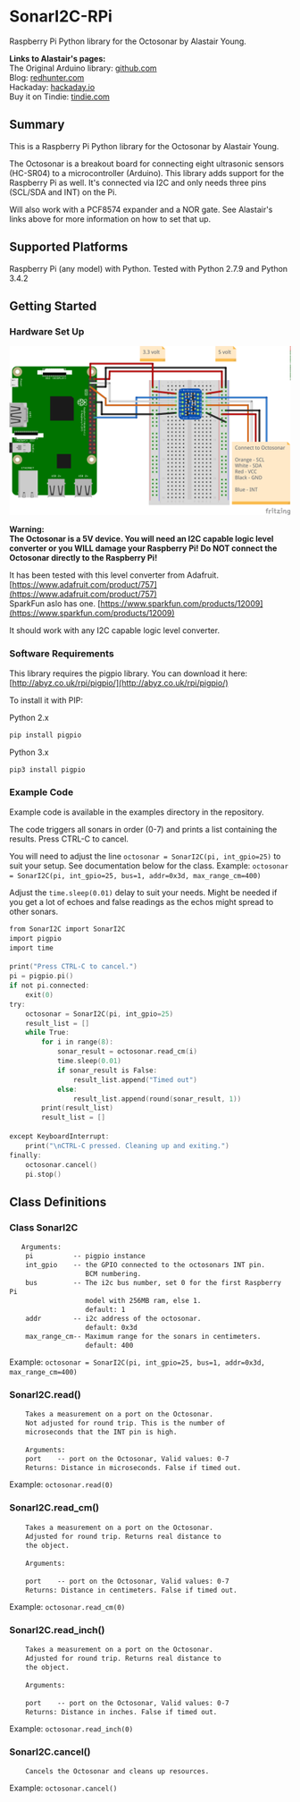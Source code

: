 # SonarI2C-RPi
Raspberry Pi Python library for the Octosonar by Alastair Young.

<b>Links to Alastair's pages:</b> <br>
The Original Arduino library: [github.com](https://github.com/arielnh56/SonarI2C)<br>
Blog: [redhunter.com](http://redhunter.com/blog/2016/04/28/sonari2c-multiple-hc-sr04-sensors-on-arduino-i2c/)<br>
Hackaday: [hackaday.io](https://hackaday.io/project/19950-hc-sr04-i2c-octopus-octosonar)<br>
Buy it on Tindie: [tindie.com](https://www.tindie.com/products/arielnh56/octosonar-connect-8-x-hc-sr04-to-arduino/)<br>

## Summary

This is a Raspberry Pi Python library for the Octosonar by Alastair Young.

The Octosonar is a breakout board for connecting eight ultrasonic sensors (HC-SR04) to a microcontroller (Arduino). This library adds support for the Raspberry Pi as well. It's connected via I2C and only needs three pins (SCL/SDA and INT) on the Pi.

Will also work with a PCF8574 expander and a NOR gate. See Alastair's links above for more information on how to set that up.

## Supported Platforms

Raspberry Pi (any model) with Python. Tested with Python 2.7.9 and Python 3.4.2

## Getting Started

### Hardware Set Up

![Breadboard Layout for the Octosonar with level converter](https://github.com/GoranLundberg/SonarI2C-RPi/blob/master/extras/Octosonar_I2C_bb.png)

<b>Warning:<br>
The Octosonar is a 5V device. You will need an I2C capable logic level converter or you WILL damage your Raspberry Pi! Do NOT connect the Octosonar directly to the Raspberry Pi!</b>

It has been tested with this level converter from Adafruit.
[https://www.adafruit.com/product/757](https://www.adafruit.com/product/757)<br>
SparkFun aslo has one.
[https://www.sparkfun.com/products/12009](https://www.sparkfun.com/products/12009)

It should work with any I2C capable logic level converter.


### Software Requirements

This library requires the pigpio library. You can download it here:
[http://abyz.co.uk/rpi/pigpio/](http://abyz.co.uk/rpi/pigpio/)<br>

To install it with PIP:

Python 2.x
```c
pip install pigpio
```

Python 3.x
```c
pip3 install pigpio
```

### Example Code

Example code is available in the examples directory in the repository.

The code triggers all sonars in order (0-7) and prints a list containing the results. Press CTRL-C to cancel.

You will need to adjust the line ```octosonar = SonarI2C(pi, int_gpio=25)``` to suit your setup. See documentation below for the class. Example: ```octosonar = SonarI2C(pi, int_gpio=25, bus=1, addr=0x3d, max_range_cm=400) ```

Adjust the ```time.sleep(0.01)``` delay to suit your needs. Might be needed if you get a lot of echoes and false readings as the echos might spread to other sonars.

 
```c
from SonarI2C import SonarI2C
import pigpio
import time

print("Press CTRL-C to cancel.")
pi = pigpio.pi()
if not pi.connected:
    exit(0)
try:
    octosonar = SonarI2C(pi, int_gpio=25)
    result_list = []
    while True:
        for i in range(8):
            sonar_result = octosonar.read_cm(i)
            time.sleep(0.01)
            if sonar_result is False:
                result_list.append("Timed out")
            else:
                result_list.append(round(sonar_result, 1))
        print(result_list)
        result_list = []

except KeyboardInterrupt:
    print("\nCTRL-C pressed. Cleaning up and exiting.")
finally:
    octosonar.cancel()
    pi.stop()
```

## Class Definitions

### Class SonarI2C

       Arguments:
        pi          -- pigpio instance
        int_gpio    -- the GPIO connected to the octosonars INT pin.
                       BCM numbering.
        bus         -- The i2c bus number, set 0 for the first Raspberry Pi
                       model with 256MB ram, else 1.
                       default: 1
        addr        -- i2c address of the octosonar.
                       default: 0x3d
        max_range_cm-- Maximum range for the sonars in centimeters.
                       default: 400

Example: ```octosonar = SonarI2C(pi, int_gpio=25, bus=1, addr=0x3d, max_range_cm=400)```

### SonarI2C.read()

        Takes a measurement on a port on the Octosonar.
        Not adjusted for round trip. This is the number of
        microseconds that the INT pin is high.

        Arguments:
        port    -- port on the Octosonar, Valid values: 0-7
        Returns: Distance in microseconds. False if timed out.

Example: ```octosonar.read(0)```

### SonarI2C.read_cm()

        Takes a measurement on a port on the Octosonar.
        Adjusted for round trip. Returns real distance to
        the object.

        Arguments:
        
        port    -- port on the Octosonar, Valid values: 0-7
        Returns: Distance in centimeters. False if timed out.

Example: ```octosonar.read_cm(0)```

### SonarI2C.read_inch()

        Takes a measurement on a port on the Octosonar.
        Adjusted for round trip. Returns real distance to
        the object.

        Arguments:
        
        port    -- port on the Octosonar, Valid values: 0-7
        Returns: Distance in inches. False if timed out.

Example: ```octosonar.read_inch(0)```

### SonarI2C.cancel()

        Cancels the Octosonar and cleans up resources.

Example: ```octosonar.cancel()```
